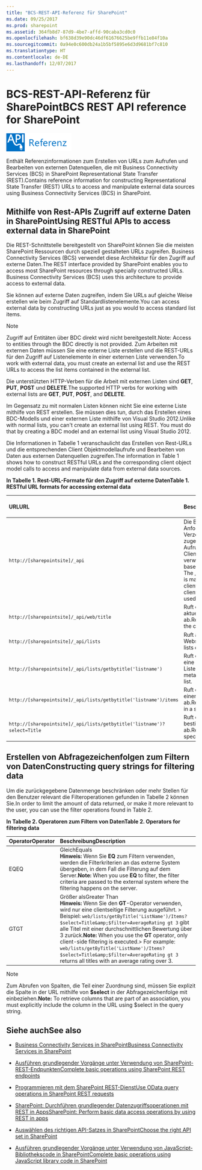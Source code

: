 ```yaml
---
title: "BCS-REST-API-Referenz für SharePoint"
ms.date: 09/25/2017
ms.prod: sharepoint
ms.assetid: 364fb8d7-87d9-4be7-affd-90caba3cd0c0
ms.openlocfilehash: bf638d39e90dc46df61676625be9ffb11e84f10a
ms.sourcegitcommit: 0a94e0c600db24a1b5bf5895e6d3d9681bf7c810
ms.translationtype: HT
ms.contentlocale: de-DE
ms.lasthandoff: 12/07/2017
---
```

# <a name="bcs-rest-api-reference-for-sharepoint"></a><span data-ttu-id="89a8e-102">BCS-REST-API-Referenz für SharePoint</span><span class="sxs-lookup"><span data-stu-id="89a8e-102">BCS REST API reference for SharePoint</span></span>

  
    
    
![Klassenbibliotheken und -verweise](../images/mod_icon_badge_reference.png)
  
    
    

  
    
    

  
    
    
<span data-ttu-id="89a8e-104">Enthält Referenzinformationen zum Erstellen von URLs zum Aufrufen und Bearbeiten von externen Datenquellen, die mit Business Connectivity Services (BCS) in SharePoint Representational State Transfer (REST).</span><span class="sxs-lookup"><span data-stu-id="89a8e-104">Contains reference information for constructing Representational State Transfer (REST) URLs to access and manipulate external data sources using Business Connectivity Services (BCS) in SharePoint.</span></span>
## <a name="using-restful-apis-to-access-external-data-in-sharepoint"></a><span data-ttu-id="89a8e-105">Mithilfe von Rest-APIs Zugriff auf externe Daten in SharePoint</span><span class="sxs-lookup"><span data-stu-id="89a8e-105">Using RESTful APIs to access external data in SharePoint</span></span>
<span data-ttu-id="89a8e-106"><a name="bkmk_Overview"> </a></span><span class="sxs-lookup"><span data-stu-id="89a8e-106"><a name="bkmk_Overview"> </a></span></span>

<span data-ttu-id="89a8e-p101">Die REST-Schnittstelle bereitgestellt von SharePoint können Sie die meisten SharePoint Ressourcen durch speziell gestalteten URLs zugreifen. Business Connectivity Services (BCS) verwendet diese Architektur für den Zugriff auf externe Daten.</span><span class="sxs-lookup"><span data-stu-id="89a8e-p101">The REST interface provided by SharePoint enables you to access most SharePoint resources through specially constructed URLs. Business Connectivity Services (BCS) uses this architecture to provide access to external data.</span></span>
  
    
    
<span data-ttu-id="89a8e-109">Sie können auf externe Daten zugreifen, indem Sie URLs auf gleiche Weise erstellen wie beim Zugriff auf Standardlistenelemente.</span><span class="sxs-lookup"><span data-stu-id="89a8e-109">You can access external data by constructing URLs just as you would to access standard list items.</span></span>
  
> [!NOTE]
> <span data-ttu-id="89a8e-110">Zugriff auf Entitäten über BDC direkt wird nicht bereitgestellt.</span><span class="sxs-lookup"><span data-stu-id="89a8e-110">Note: Access to entities through the BDC directly is not provided.</span></span> <span data-ttu-id="89a8e-111">Zum Arbeiten mit externen Daten müssen Sie eine externe Liste erstellen und die REST-URLs für den Zugriff auf Listenelemente in einer externen Liste verwenden.</span><span class="sxs-lookup"><span data-stu-id="89a8e-111">To work with external data, you must create an external list and use the REST URLs to access the list items contained in the external list.</span></span> 
  
    
    

<span data-ttu-id="89a8e-112">Die unterstützten HTTP-Verben für die Arbeit mit externen Listen sind **GET**, **PUT**, **POST** und **DELETE**.</span><span class="sxs-lookup"><span data-stu-id="89a8e-112">The supported HTTP verbs for working with external lists are **GET**, **PUT**, **POST**, and **DELETE**.</span></span>
  
    
    
<span data-ttu-id="89a8e-p103">Im Gegensatz zu mit normalen Listen können nicht Sie eine externe Liste mithilfe von REST erstellen. Sie müssen dies tun, durch das Erstellen eines BDC-Modells und einer externen Liste mithilfe von Visual Studio 2012.</span><span class="sxs-lookup"><span data-stu-id="89a8e-p103">Unlike with normal lists, you can't create an external list using REST. You must do that by creating a BDC model and an external list using Visual Studio 2012.</span></span>
  
    
    
<span data-ttu-id="89a8e-115">Die Informationen in Tabelle 1 veranschaulicht das Erstellen von Rest-URLs und die entsprechenden Client Objektmodellaufrufe und Bearbeiten von Daten aus externen Datenquellen zugreifen.</span><span class="sxs-lookup"><span data-stu-id="89a8e-115">The information in Table 1 shows how to construct RESTful URLs and the corresponding client object model calls to access and manipulate data from external data sources.</span></span>
  
    
    

<span data-ttu-id="89a8e-116">**In Tabelle 1. Rest-URL-Formate für den Zugriff auf externe Daten**</span><span class="sxs-lookup"><span data-stu-id="89a8e-116">**Table 1. RESTful URL formats for accessing external data**</span></span>


|<span data-ttu-id="89a8e-117">**URL**</span><span class="sxs-lookup"><span data-stu-id="89a8e-117">**URL**</span></span>|<span data-ttu-id="89a8e-118">**Beschreibung**</span><span class="sxs-lookup"><span data-stu-id="89a8e-118">**Description**</span></span>|<span data-ttu-id="89a8e-119">**HTTP-Methode**</span><span class="sxs-lookup"><span data-stu-id="89a8e-119">**HTTP method**</span></span>|
|:-----|:-----|:-----|
| `http://[sharepointsite]/_api` <br/> |<span data-ttu-id="89a8e-p104">Die Basis des eine REST-Anforderung. Das virtuelle Verzeichnis _api zugeordnet ist, um Aufrufe client.svc, wo das Clientobjektmodell verwendet werden.</span><span class="sxs-lookup"><span data-stu-id="89a8e-p104">The base of any REST request. The _api virtual directory is mapped to call into client.svc, where the client object model can be used.</span></span>  <br/> |<span data-ttu-id="89a8e-122">GET</span><span class="sxs-lookup"><span data-stu-id="89a8e-122">GET</span></span>  <br/> |
| `http://[sharepointsite]/_api/web/title` <br/> |<span data-ttu-id="89a8e-123">Ruft den Titel des aktuellen Web ab.</span><span class="sxs-lookup"><span data-stu-id="89a8e-123">Retrieves the title of the current web.</span></span>  <br/> |<span data-ttu-id="89a8e-124">GET</span><span class="sxs-lookup"><span data-stu-id="89a8e-124">GET</span></span>  <br/> |
| `http://[sharepointsite]/_api/lists` <br/> |<span data-ttu-id="89a8e-125">Ruft alle Listen auf einer Website ab</span><span class="sxs-lookup"><span data-stu-id="89a8e-125">Retrieves all lists on a site.</span></span>  <br/> |<span data-ttu-id="89a8e-126">GET</span><span class="sxs-lookup"><span data-stu-id="89a8e-126">GET</span></span>  <br/> |
| `http://[sharepointsite]/_api/lists/getbytitle('listname')` <br/> |<span data-ttu-id="89a8e-127">Ruft die Metadaten für eine angegebene Liste.</span><span class="sxs-lookup"><span data-stu-id="89a8e-127">Retrieves the metadata for a specified list.</span></span>  <br/> |<span data-ttu-id="89a8e-128">GET</span><span class="sxs-lookup"><span data-stu-id="89a8e-128">GET</span></span>  <br/> |
| `http://[sharepointsite]/_api/lists/getbytitle('listname')/items` <br/> |<span data-ttu-id="89a8e-129">Ruft die Listenelemente in einer angegebenen Liste ab.</span><span class="sxs-lookup"><span data-stu-id="89a8e-129">Retrieves the list items in a specified list.</span></span>  <br/> |<span data-ttu-id="89a8e-130">GET</span><span class="sxs-lookup"><span data-stu-id="89a8e-130">GET</span></span>  <br/> |
| `http://[sharepointsite]/_api/lists/getbytitle('listname')?select=Title` <br/> |<span data-ttu-id="89a8e-131">Ruft den Titel einer bestimmten Liste ab.</span><span class="sxs-lookup"><span data-stu-id="89a8e-131">Retrieves the title of a specific list.</span></span>  <br/> |<span data-ttu-id="89a8e-132">GET</span><span class="sxs-lookup"><span data-stu-id="89a8e-132">GET</span></span>  <br/> |
   

## <a name="constructing-query-strings-for-filtering-data"></a><span data-ttu-id="89a8e-133">Erstellen von Abfragezeichenfolgen zum Filtern von Daten</span><span class="sxs-lookup"><span data-stu-id="89a8e-133">Constructing query strings for filtering data</span></span>
<span data-ttu-id="89a8e-134"><a name="bkmk_constructquery"> </a></span><span class="sxs-lookup"><span data-stu-id="89a8e-134"><a name="bkmk_constructquery"> </a></span></span>

<span data-ttu-id="89a8e-135">Um die zurückgegebene Datenmenge beschränken oder mehr Stellen für den Benutzer relevant die Filteroperationen gefunden in Tabelle 2 können Sie.</span><span class="sxs-lookup"><span data-stu-id="89a8e-135">In order to limit the amount of data returned, or make it more relevant to the user, you can use the filter operations found in Table 2.</span></span>
  
    
    

<span data-ttu-id="89a8e-136">**In Tabelle 2. Operatoren zum Filtern von Daten**</span><span class="sxs-lookup"><span data-stu-id="89a8e-136">**Table 2. Operators for filtering data**</span></span>


|<span data-ttu-id="89a8e-137">**Operator**</span><span class="sxs-lookup"><span data-stu-id="89a8e-137">**Operator**</span></span>|<span data-ttu-id="89a8e-138">**Beschreibung**</span><span class="sxs-lookup"><span data-stu-id="89a8e-138">**Description**</span></span>|
|:-----|:-----|
|<span data-ttu-id="89a8e-139">EQ</span><span class="sxs-lookup"><span data-stu-id="89a8e-139">EQ</span></span>  <br/> |<span data-ttu-id="89a8e-140">Gleich</span><span class="sxs-lookup"><span data-stu-id="89a8e-140">Equals</span></span>  <br/> <span data-ttu-id="89a8e-141">**Hinweis:** Wenn Sie **EQ** zum Filtern verwenden, werden die Filterkriterien an das externe System übergeben, in dem Fall die Filterung auf dem Server.</span><span class="sxs-lookup"><span data-stu-id="89a8e-141">**Note:** When you use **EQ** to filter, the filter criteria are passed to the external system where the filtering happens on the server.</span></span>          |
|<span data-ttu-id="89a8e-142">GT</span><span class="sxs-lookup"><span data-stu-id="89a8e-142">GT</span></span>  <br/> |<span data-ttu-id="89a8e-143">Größer als</span><span class="sxs-lookup"><span data-stu-id="89a8e-143">Greater Than</span></span>  <br/> <span data-ttu-id="89a8e-144">**Hinweis:** Wenn Sie den **GT**-Operator verwenden, wird nur eine clientseitige Filterung ausgeführt. > Beispiel: `web/lists/getByTitle('ListName')/Items?$select=Title&amp;$filter=AverageRating gt 3` gibt alle Titel mit einer durchschnittlichen Bewertung über 3 zurück.</span><span class="sxs-lookup"><span data-stu-id="89a8e-144">**Note:** When you use the **GT** operator, only client-side filtering is executed.> For example:  `web/lists/getByTitle('ListName')/Items?$select=Title&amp;$filter=AverageRating gt 3` returns all titles with an average rating over 3.</span></span>          |
   
> [!NOTE]
> <span data-ttu-id="89a8e-145">Zum Abrufen von Spalten, die Teil einer Zuordnung sind, müssen Sie explizit die Spalte in der URL mithilfe von **$select** in der Abfragezeichenfolge mit einbeziehen.</span><span class="sxs-lookup"><span data-stu-id="89a8e-145">**Note:** To retrieve columns that are part of an association, you must explicitly include the column in the URL using $select in the query string.</span></span>
  
    
    


## <a name="see-also"></a><span data-ttu-id="89a8e-146">Siehe auch</span><span class="sxs-lookup"><span data-stu-id="89a8e-146">See also</span></span>
<span data-ttu-id="89a8e-147"><a name="bkmk_AdditionalResources"> </a></span><span class="sxs-lookup"><span data-stu-id="89a8e-147"><a name="bkmk_AdditionalResources"> </a></span></span>


-  [<span data-ttu-id="89a8e-148">Business Connectivity Services in SharePoint</span><span class="sxs-lookup"><span data-stu-id="89a8e-148">Business Connectivity Services in SharePoint</span></span>](business-connectivity-services-in-sharepoint.md)
    
  
-  [<span data-ttu-id="89a8e-149">Ausführen grundlegender Vorgänge unter Verwendung von SharePoint-REST-Endpunkten</span><span class="sxs-lookup"><span data-stu-id="89a8e-149">Complete basic operations using SharePoint REST endpoints</span></span>](http://msdn.microsoft.com/library/e3000415-50a0-426e-b304-b7de18f2f7d9%28Office.15%29.aspx)
    
  
-  [<span data-ttu-id="89a8e-150">Programmieren mit dem SharePoint REST-Dienst</span><span class="sxs-lookup"><span data-stu-id="89a8e-150">Use OData query operations in SharePoint REST requests</span></span>](http://msdn.microsoft.com/library/d4b5c277-ed50-420c-8a9b-860342284b72%28Office.15%29.aspx)
    
  
-  [<span data-ttu-id="89a8e-151">SharePoint: Durchführen grundlegender Datenzugriffsoperationen mit REST in Apps</span><span class="sxs-lookup"><span data-stu-id="89a8e-151">SharePoint: Perform basic data access operations by using REST in apps</span></span>](http://code.msdn.microsoft.com/SharePoint-Perform-335d925b)
    
  
-  [<span data-ttu-id="89a8e-152">Auswählen des richtigen API-Satzes in SharePoint</span><span class="sxs-lookup"><span data-stu-id="89a8e-152">Choose the right API set in SharePoint</span></span>](choose-the-right-api-set-in-sharepoint.md)
    
  
-  [<span data-ttu-id="89a8e-153">Ausführen grundlegender Vorgänge unter Verwendung von JavaScript-Bibliothekscode in SharePoint</span><span class="sxs-lookup"><span data-stu-id="89a8e-153">Complete basic operations using JavaScript library code in SharePoint</span></span>](http://msdn.microsoft.com/library/29089af8-dbc0-49b7-a1a0-9e311f49c826%28Office.15%29.aspx)
    
  
